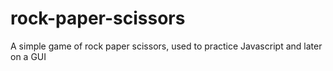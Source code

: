 # rock-paper-scissors
A simple game of rock paper scissors, used to practice Javascript and later on a GUI
